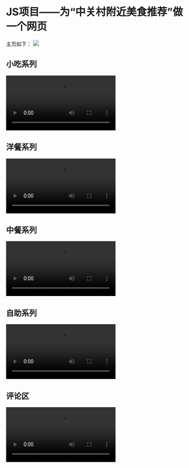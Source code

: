 # JS项目——为“中关村附近美食推荐”做一个网页
主页如下：
![](照片/7.png)
## 小吃系列
<video controls>
  <source src="小吃系列/小吃系列.mp4" type="video/mp4">
  小吃系列
</video>

## 洋餐系列
<video controls>
  <source src="洋餐系列/洋餐系列.mp4" type="video/mp4">
  洋餐系列
</video>

## 中餐系列
<video controls>
  <source src="中餐系列/中餐系列.mp4" type="video/mp4">
  中餐系列
</video>

## 自助系列
<video controls>
  <source src="自助系列/自助系列.mp4" type="video/mp4">
  自助系列
</video>

## 评论区
<video controls>
  <source src="评论系统.mp4" type="video/mp4">
  评论区
</video>